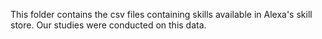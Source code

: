 This folder contains the csv files containing skills available in Alexa's skill store. Our studies were conducted on this data.
